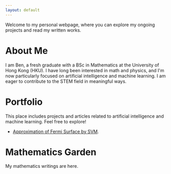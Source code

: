 ```yaml
---
layout: default
---
```


Welcome to my personal webpage, where you can explore my ongoing projects and read my written works.

# About Me

I am Ben, a fresh graduate with a BSc in Mathematics at the University of Hong Kong (HKU). I have long been interested in math and physics, and I'm now particularly focused on artificial intelligence and machine learning. I am eager to contribute to the STEM field in meaningful ways. 

# Portfolio

This place includes projects and articles related to artificial intelligence and machine learning. Feel free to explore! 

- [Approximation of Fermi Surface by SVM](./another-page.html).

# Mathematics Garden

My mathematics writings are here. 
